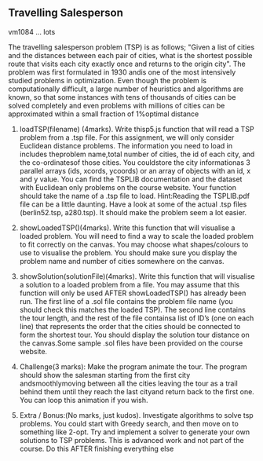 ## Travelling Salesperson

vm1084 ... lots

The travelling salesperson problem (TSP) is as follows; "Given a list of cities and the distances between  each  pair of  cities,  what  is the  shortest  possible  route that  visits  each  city  exactly once and returns to the origin city". The problem was first formulated in 1930 andis one of the   most   intensively   studied   problems   in   optimization.   Even   though   the   problem   is computationally  difficult,  a  large  number  of  heuristics  and  algorithms  are  known,  so  that some instances with tens of thousands of cities can be solved completely and even problems with millions of cities can be approximated within a small fraction of 1%optimal distance


1. loadTSP(filename) (4marks). 
    Write thisp5.js function that  will read  a  TSP  problem from a .tsp file.
    For this assignment, we  will  only  consider  Euclidean  distance problems.
    The  information  you  need  to  load  in  includes  theproblem  name,total number  of  cities, the  id of each  city, and  the  co-ordinatesof those  cities.
    You couldstore  the city  informationas  3  parallel  arrays  (ids,  xcords,  ycoords)  or  an  array  of objects  with  an  id, x  and  y  value.
    You  can  find  the  TSPLIB  documentation  and  the dataset  with  Euclidean  only  problems  on  the  course  website.
    Your  function  should take the name of a .tsp file to load.
    Hint:Reading the TSPLIB.pdf file can be a little daunting. Have a look at some of the actual .tsp files (berlin52.tsp, a280.tsp). It should make the problem seem a lot easier.


2. showLoadedTSP()(4marks). 
    Write this function that will visualise a loaded problem. 
    You will need to find a way to scale the loaded problem to fit correctly on the canvas. 
    You  may  choose  what  shapes/colours  to  use  to  visualise  the  problem.
    You  should make  sure  you  display  the  problem  name  and  number  of  cities  somewhere  on  the canvas.


3. showSolution(solutionFile)(4marks).
 Write this function that will visualise a solution to a loaded problem from a file.
 You may assume that this function will only be used AFTER showLoadedTSP() has already been run.
 The first line of a .sol file contains the problem file name (you should check this matches the loaded TSP).
 The second line contains  the tour  length,  and the  rest  of  the file  containsa list of ID’s (one on each line) that represents the order that the cities should be connected to form the shortest tour. 
 You should display the solution tour distance on the canvas.Some sample .sol files have been provided on the course website.

01. Challenge(3 marks):
  Make the program animate the tour.
  The program should show the salesman starting from the first city andsmoothlymoving between all the cities leaving the tour as a trail behind them until they reach the last cityand return back to the first one.
  You can loop this animation if you wish.

02. Extra / Bonus:(No marks, just kudos).
    Investigate algorithms to solve tsp problems.
    You could  start  with  Greedy  search,  and  then  move  on  to  something  like  2-opt.
    Try  and implement  a  solver  to  generate  your  own  solutions  to  TSP  problems.
    This  is  advanced work and not part of the course. Do this AFTER finishing everything else